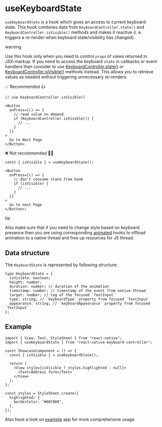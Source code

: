 # useKeyboardState

`useKeyboardState` is a hook which gives an access to current keyboard state. This hook combines data from `KeyboardController.state()` and `KeyboardController.isVisible()` methods and makes it reactive (i. e. triggers a re-render when keyboard state/visibility has changed).

warning

Use this hook only when you need to control `props` of views returned in JSX-markup. If you need to access the keyboard `state` in callbacks or event handlers then consider to use [KeyboardController.state()](/react-native-keyboard-controller/pr-preview/pr-989/docs/api/keyboard-controller.md#state) or [KeyboardController.isVisible()](/react-native-keyboard-controller/pr-preview/pr-989/docs/api/keyboard-controller.md#isvisible) methods instead. This allows you to retrieve values as needed without triggering unnecessary re-renders.

✅ Recommended 👍

```
// use KeyboardController.isVisible()

<Button
  onPress={() => {
    // read value on demand
    if (KeyboardController.isVisible()) {
      // ...
    }
  }}
>
  Go to Next Page
</Button>
```

❌ Not recommended 🙅‍♂️

```
const { isVisible } = useKeyboardState();

<Button
  onPress={() => {
    // don't consume state from hook
    if (isVisible) {
      // ...
    }
  }}
>
  Go to next Page
</Button>;
```

tip

Also make sure that if you need to change style based on keyboard presence then you are using corresponding [animated](/react-native-keyboard-controller/pr-preview/pr-989/docs/api/hooks/keyboard/use-keyboard-animation.md) hooks to offload animation to a native thread and free up resources for JS thread.

## Data structure[​](/react-native-keyboard-controller/pr-preview/pr-989/docs/api/hooks/keyboard/use-keyboard-state.md#data-structure "Direct link to Data structure")

The `KeyboardState` is represented by following structure:

```
type KeyboardState = {
  isVisible: boolean;
  height: number;
  duration: number; // duration of the animation
  timestamp: number; // timestamp of the event from native thread
  target: number; // tag of the focused `TextInput`
  type: string; // `keyboardType` property from focused `TextInput`
  appearance: string; // `keyboardAppearance` property from focused `TextInput`
};
```

## Example[​](/react-native-keyboard-controller/pr-preview/pr-989/docs/api/hooks/keyboard/use-keyboard-state.md#example "Direct link to Example")

```
import { View, Text, StyleSheet } from "react-native";
import { useKeyboardState } from "react-native-keyboard-controller";

const ShowcaseComponent = () => {
  const { isVisible } = useKeyboardState();

  return (
    <View style={isVisible ? styles.highlighted : null}>
      <Text>Address form</Text>
    </View>
  );
};

const styles = StyleSheet.create({
  highlighted: {
    borderColor: "#0070D8",
  },
});
```

Also have a look on [example](https://github.com/kirillzyusko/react-native-keyboard-controller/tree/main/example) app for more comprehensive usage.
